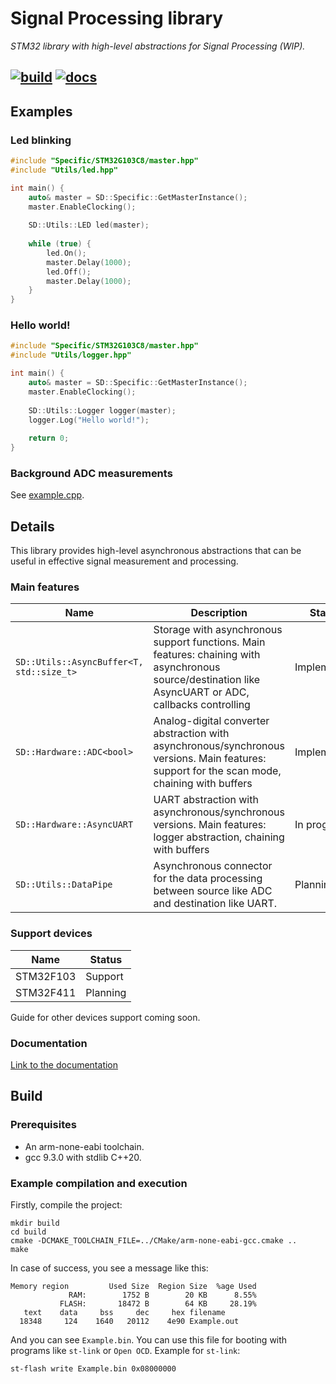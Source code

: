# Signal Processing library
*STM32 library with high-level abstractions for Signal Processing (WIP).*

[![build](https://github.com/NikitaEvs/signal_stm/actions/workflows/build.yml/badge.svg)](https://github.com/NikitaEvs/signal_stm/actions/workflows/build.yml)
[![docs](https://github.com/NikitaEvs/signal_stm/actions/workflows/docs.yml/badge.svg)](https://github.com/NikitaEvs/signal_stm/actions/workflows/docs.yml)
---    
## Examples
### Led blinking
```cpp
#include "Specific/STM32G103C8/master.hpp"
#include "Utils/led.hpp"

int main() {
    auto& master = SD::Specific::GetMasterInstance();
    master.EnableClocking();
    
    SD::Utils::LED led(master);
    
    while (true) {
        led.On();
        master.Delay(1000);
        led.Off();
        master.Delay(1000);
    }
}
```  
### Hello world!
```cpp
#include "Specific/STM32G103C8/master.hpp"
#include "Utils/logger.hpp"

int main() {
    auto& master = SD::Specific::GetMasterInstance();
    master.EnableClocking();
    
    SD::Utils::Logger logger(master);
    logger.Log("Hello world!");
    
    return 0;
}
```

### Background ADC measurements
See [example.cpp](Src/example.cpp).

## Details
This library provides high-level asynchronous abstractions that can be useful in effective signal measurement and processing.

### Main features
| Name                                   | Description                                                                                                                                               | Status      |
|----------------------------------------|-----------------------------------------------------------------------------------------------------------------------------------------------------------|-------------|
| ```SD::Utils::AsyncBuffer<T, std::size_t>``` | Storage with asynchronous support functions. Main features: chaining with asynchronous source/destination like AsyncUART or ADC, callbacks controlling | Implemented |
| ```SD::Hardware::ADC<bool>```                | Analog-digital converter abstraction with asynchronous/synchronous versions. Main features: support for the scan mode, chaining with buffers           | Implemented |
| ```SD::Hardware::AsyncUART```                | UART abstraction with asynchronous/synchronous versions. Main features: logger abstraction, chaining with buffers                                      | In progress |
| ```SD::Utils::DataPipe```                    | Asynchronous connector for the data processing between source like ADC and  destination like UART.                                                        | Planning    |
### Support devices
| Name      | Status   |
|-----------|----------|
| STM32F103 | Support  |
| STM32F411 | Planning |

Guide for other devices support coming soon.
### Documentation
[Link to the documentation](https://nikitaevs.github.io/signal_stm/)

## Build
### Prerequisites
- An arm-none-eabi toolchain.
- gcc 9.3.0 with stdlib C++20.
### Example compilation and execution
Firstly, compile the project:
```shell
mkdir build
cd build
cmake -DCMAKE_TOOLCHAIN_FILE=../CMake/arm-none-eabi-gcc.cmake ..
make
```
In case of success, you see a message like this:
```shell
Memory region         Used Size  Region Size  %age Used
             RAM:        1752 B        20 KB      8.55%
           FLASH:       18472 B        64 KB     28.19%
   text	   data	    bss	    dec	    hex	filename
  18348	    124	   1640	  20112	   4e90	Example.out
```
And you can see ```Example.bin```. You can use 
this file for booting with programs like ```st-link``` or ```Open OCD```.
Example for ```st-link```:
```shell
st-flash write Example.bin 0x08000000
```
